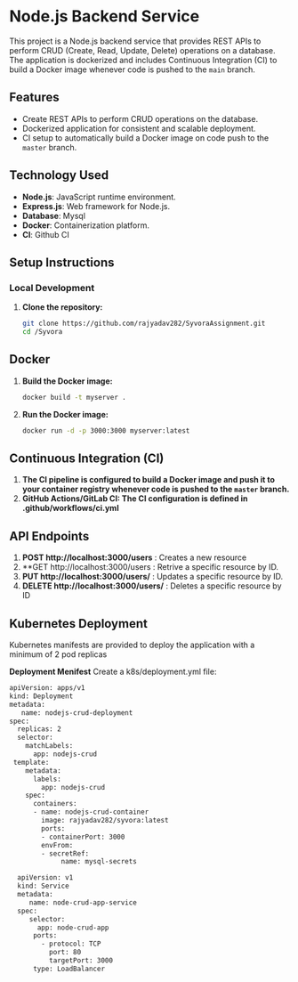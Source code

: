 # Node.js Backend Service

This project is a Node.js backend service that provides REST APIs to perform CRUD (Create, Read, Update, Delete) operations on a database. The application is dockerized and includes Continuous Integration (CI) to build a Docker image whenever code is pushed to the `main` branch.



## Features

- Create REST APIs to perform CRUD operations on the database.
- Dockerized application for consistent and scalable deployment.
- CI setup to automatically build a Docker image on code push to the `master` branch.

## Technology Used

- **Node.js**: JavaScript runtime environment.
- **Express.js**: Web framework for Node.js.
- **Database**: Mysql 
- **Docker**: Containerization platform.
- **CI**: Github CI 



## Setup Instructions

### Local Development

1. **Clone the repository:**
   ```bash
   git clone https://github.com/rajyadav282/SyvoraAssignment.git
   cd /Syvora

## Docker

1. **Build the Docker image:**
   ```bash
   docker build -t myserver .

2. **Run the Docker image:**
    ```bash
    docker run -d -p 3000:3000 myserver:latest

## Continuous Integration (CI)

1. **The CI pipeline is configured to build a Docker image and push it to your container registry whenever code is pushed to the  `master` branch.**
2. **GitHub Actions/GitLab CI: The CI configuration is defined in .github/workflows/ci.yml**
   
## API Endpoints

1. **POST http://localhost:3000/users** : Creates a new resource
2. **GET http://localhost:3000/users : Retrive a specific resource by ID.
3. **PUT http://localhost:3000/users/** : Updates a specific resource by ID.
4. **DELETE http://localhost:3000/users/** : Deletes a specific resource by ID


## Kubernetes Deployment

  Kubernetes manifests are provided to deploy the application with a minimum of 2 pod replicas

  **Deployment Menifest**
  Create a k8s/deployment.yml file:
   ```bash
   apiVersion: apps/v1
   kind: Deployment
   metadata:
      name: nodejs-crud-deployment
   spec:
     replicas: 2
     selector:
       matchLabels:
         app: nodejs-crud
    template:
       metadata:
         labels:
           app: nodejs-crud
       spec:
         containers:
         - name: nodejs-crud-container
           image: rajyadav282/syvora:latest
           ports:
           - containerPort: 3000
           envFrom:
           - secretRef:
                name: mysql-secrets  

     apiVersion: v1
     kind: Service
     metadata:
        name: node-crud-app-service
     spec:
        selector:
          app: node-crud-app
         ports:
           - protocol: TCP
             port: 80
             targetPort: 3000
         type: LoadBalancer
  
 




   

   
